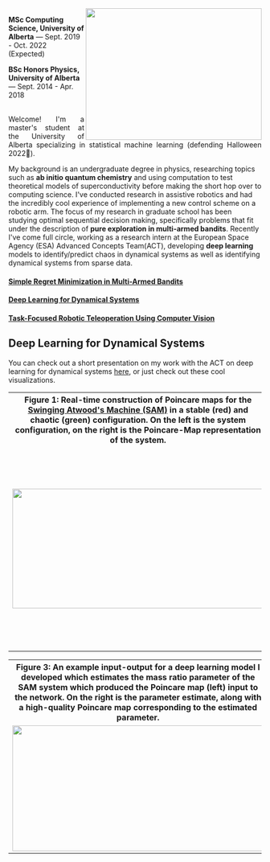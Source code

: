 <Image src="https://user-images.githubusercontent.com/24722905/189741614-caf52a37-98a4-47fb-b757-be81c0512844.jpg" width="350px" height="262px" align="right"/>

**MSc Computing Science, University of Alberta** &mdash; Sept. 2019 - Oct. 2022 (Expected)

**BSc Honors Physics, University of Alberta** &mdash; Sept. 2014 - Apr. 2018
<br><br>
<p align="justify">
Welcome! I'm a master's student at the University of Alberta specializing in statistical machine learning (defending Halloween 2022🎃).
  
My background is an undergraduate degree in physics, researching topics such as **ab initio quantum chemistry** and using computation
to test theoretical models of superconductivity before making the short hop over to computing science. I've conducted research in assistive robotics and had the 
incredibly cool experience of implementing a new control scheme on a robotic arm. The focus of my research in graduate school has been
studying optimal sequential decision making, specifically problems that fit under the description of <b>pure exploration in multi-armed bandits</b>. Recently
I've come full circle, working as a research intern at the European Space Agency (ESA) Advanced Concepts Team(ACT), developing **deep learning** models to
identify/predict chaos in dynamical systems as well as identifying dynamical systems from sparse data.
</p>

#### [Simple Regret Minimization in Multi-Armed Bandits](#MAB_SR)
#### [Deep Learning for Dynamical Systems](#DLDS)
#### [Task-Focused Robotic Teleoperation Using Computer Vision](#UVSTO)

## Deep Learning for Dynamical Systems <a name="DLDS"></a>
You can check out a short presentation on my work with the ACT on deep learning for dynamical systems [here](https://docs.google.com/presentation/d/1AdP2ygA-rG8kBoF32PH7BgklXvAzkmm81PfqFgPekKw/edit?usp=sharing), or just check out these cool visualizations.

<table width=90%>
<tr>
<th> Figure 1: Real-time construction of Poincare maps for the <a href="https://en.wikipedia.org/wiki/Swinging_Atwood%27s_machine">Swinging Atwood's Machine (SAM)</a> in a stable (red) and chaotic (green) configuration. On the left is the system configuration, on the right is the Poincare-Map representation of the system.</th>
<th> Figure 2: Sampled Poincare maps for the Swinging Atwood's Machine (colours correspond to trajectories from different initial configurations) for various values of the system mass parameter μ.</th>
</tr>
<tr>
<td width=50%>
<Image src="https://user-images.githubusercontent.com/24722905/189714592-308d97c2-d428-454f-a52a-eb120572404a.gif" width="500" height="238px" /></td>
<td width=50% align="middle">
<Image src="https://user-images.githubusercontent.com/24722905/189714680-f54d6c14-bdc2-428c-a57b-da7816f28378.png" width="400px" height="400px" /></td>
</tr>
</table>

<table width=500px>
<tr>
<th>Figure 3: An example input-output for a deep learning model I developed which estimates the mass ratio parameter of the SAM system which produced the Poincare map (left) input to the network. On the right is the parameter estimate, along with a high-quality Poincare map corresponding to the estimated parameter. </th>
</tr>
<tr>
<td width="500px">
<Image src="https://user-images.githubusercontent.com/24722905/189736428-af463574-c211-495a-80a5-b8302fbd1ac9.png" width="500px" height="250px" />
</td>
</tr>
</table>
